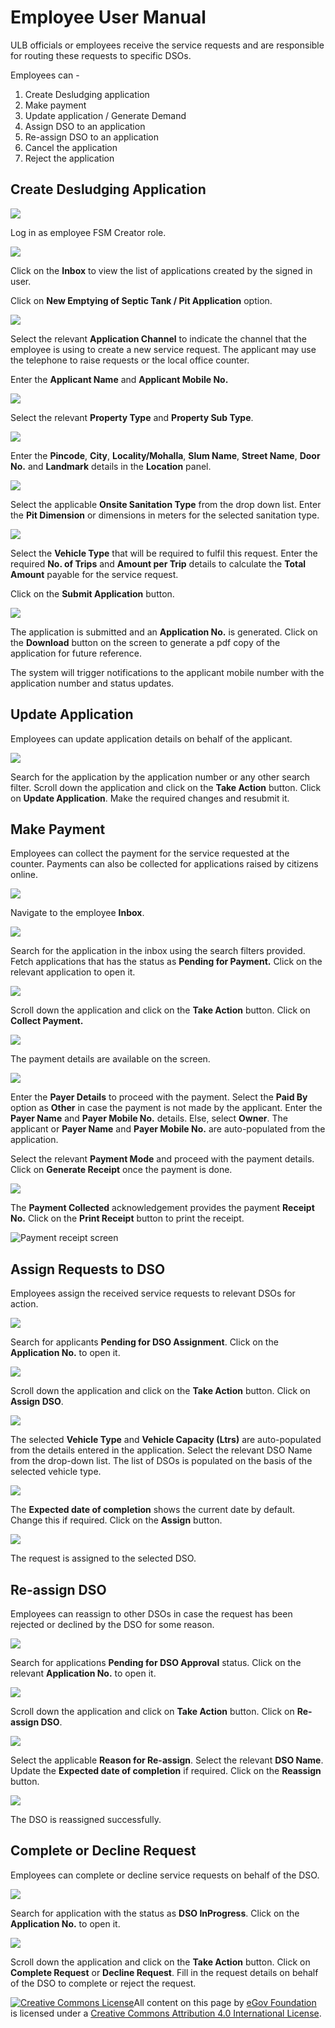# Employee User Manual

ULB officials or employees receive the service requests and are responsible for routing these requests to specific DSOs.

Employees can -

1. Create Desludging application
2. Make payment
3. Update application / Generate Demand
4. Assign DSO to an application
5. Re-assign DSO to an application
6. Cancel the application
7. Reject the application

## Create Desludging Application

![](../../../../.gitbook/assets/emp-l1.png)

Log in as employee FSM Creator role.

![](../../../../.gitbook/assets/cemp1.png)

Click on the **Inbox** to view the list of applications created by the signed in user.

Click on **New Emptying of Septic Tank / Pit Application** option.

![](../../../../.gitbook/assets/cemp2.png)

Select the relevant **Application Channel** to indicate the channel that the employee is using to create a new service request. The applicant may use the telephone to raise requests or the local office counter.

Enter the **Applicant Name** and **Applicant Mobile No.**

![](../../../../.gitbook/assets/cemp3.png)

Select the relevant **Property Type** and **Property Sub Type**.

![](../../../../.gitbook/assets/cemp4.png)

Enter the **Pincode**, **City**, **Locality/Mohalla**, **Slum Name**, **Street Name**, **Door No.** and **Landmark** details in the **Location** panel.

![](../../../../.gitbook/assets/cemp5.png)

Select the applicable **Onsite Sanitation Type** from the drop down list. Enter the **Pit Dimension** or dimensions in meters for the selected sanitation type.

![](../../../../.gitbook/assets/cemp6.png)

Select the **Vehicle Type** that will be required to fulfil this request. Enter the required **No. of Trips** and **Amount per Trip** details to calculate the **Total Amount** payable for the service request.

Click on the **Submit Application** button.

![](../../../../.gitbook/assets/cemp7.png)

The application is submitted and an **Application No.** is generated. Click on the **Download** button on the screen to generate a pdf copy of the application for future reference.

The system will trigger notifications to the applicant mobile number with the application number and status updates.

## Update Application

Employees can update application details on behalf of the applicant.

![](../../../../.gitbook/assets/emp-update-app.png)

Search for the application by the application number or any other search filter. Scroll down the application and click on the **Take Action** button. Click on **Update Application**. Make the required changes and resubmit it.

## Make Payment

Employees can collect the payment for the service requested at the counter. Payments can also be collected for applications raised by citizens online.

![](../../../../.gitbook/assets/emp-coll1.png)

Navigate to the employee **Inbox**.

![](../../../../.gitbook/assets/emp-coll2.png)

Search for the application in the inbox using the search filters provided. Fetch applications that has the status as **Pending for Payment.** Click on the relevant application to open it.

![](../../../../.gitbook/assets/emp-coll3.png)

Scroll down the application and click on the **Take Action** button. Click on **Collect Payment.**

![](../../../../.gitbook/assets/emp-coll4.png)

The payment details are available on the screen.

![](../../../../.gitbook/assets/emp-coll5.png)

Enter the **Payer Details** to proceed with the payment. Select the **Paid By** option as **Other** in case the payment is not made by the applicant. Enter the **Payer Name** and **Payer Mobile No.** details. Else, select **Owner**. The applicant or **Payer Name** and **Payer Mobile No.** are auto-populated from the application.

Select the relevant **Payment Mode** and proceed with the payment details. Click on **Generate Receipt** once the payment is done.

![](../../../../.gitbook/assets/emp-coll6.png)

The **Payment Collected** acknowledgement provides the payment **Receipt No.** Click on the **Print Receipt** button to print the receipt.

![Payment receipt screen](../../../../.gitbook/assets/emp10.png)

## Assign Requests to DSO

Employees assign the received service requests to relevant DSOs for action.

![](../../../../.gitbook/assets/emp-dso-assign.png)

Search for applicants **Pending for DSO Assignment**. Click on the **Application No.** to open it.

![](../../../../.gitbook/assets/emp-dso-assign1.png)

Scroll down the application and click on the **Take Action** button. Click on **Assign DSO**.

![](../../../../.gitbook/assets/emp-dso-assign2.png)

The selected **Vehicle Type** and **Vehicle Capacity \(Ltrs\)** are auto-populated from the details entered in the application. Select the relevant DSO Name from the drop-down list. The list of DSOs is populated on the basis of the selected vehicle type.

![](../../../../.gitbook/assets/emp-dso-assign3.png)

The **Expected date of completion** shows the current date by default. Change this if required. Click on the **Assign** button.

![](../../../../.gitbook/assets/emp-dso-assign4.png)

The request is assigned to the selected DSO.

## Re-assign DSO

Employees can reassign to other DSOs in case the request has been rejected or declined by the DSO for some reason.

![](../../../../.gitbook/assets/emp-dso-reassign.png)

Search for applications **Pending for DSO Approval** status. Click on the relevant **Application No.** to open it.

![](../../../../.gitbook/assets/emp-dso-reassign1.png)

Scroll down the application and click on **Take Action** button. Click on **Re-assign DSO**.

![](../../../../.gitbook/assets/emp-dso-reassign2.png)

Select the applicable **Reason for Re-assign**. Select the relevant **DSO Name**. Update the **Expected date of completion** if required. Click on the **Reassign** button.

![](../../../../.gitbook/assets/emp-dso-reassign3.png)

The DSO is reassigned successfully.

## Complete or Decline Request

Employees can complete or decline service requests on behalf of the DSO.

![](../../../../.gitbook/assets/emp-compl-req1.png)

Search for application with the status as **DSO InProgress**. Click on the **Application No.** to open it.

![](../../../../.gitbook/assets/image%20%28104%29.png)

Scroll down the application and click on the **Take Action** button. Click on **Complete Request** or **Decline Request**. Fill in the request details on behalf of the DSO to complete or reject the request.

[![Creative Commons License](https://i.creativecommons.org/l/by/4.0/80x15.png)](http://creativecommons.org/licenses/by/4.0/)All content on this page by [eGov Foundation ](https://egov.org.in/)is licensed under a [Creative Commons Attribution 4.0 International License](http://creativecommons.org/licenses/by/4.0/).

